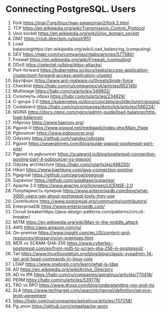 # Connecting PostgreSQL. Users
01. Fork https://man7.org/linux/man-pages/man2/fork.2.html 
02. TCP https://en.wikipedia.org/wiki/Transmission_Control_Protocol 
03. Unix socket https://en.wikipedia.org/wiki/Unix_domain_socket 
04. DMZ https://club.directum.ru/post/951 
05. Load balancinghttps://en.wikipedia.org/wiki/Load_balancing_(computing) 
06. DEV https://habr.com/ru/companies/rtlabs/articles/577580/ 
07. Firewall https://en.wikipedia.org/wiki/Firewall_(computing) 
08. DDoS https://selectel.ru/blog/ddos-attacks/ 
09. Port-forward https://kubernetes.io/docs/tasks/access-application-cluster/port-forward-access-application-cluster/ 
10. Брутфорс https://www.anti-malware.ru/threats/brute-force 
11. Checklist https://habr.com/ru/companies/vk/articles/652149/ 
12. Multistage https://habr.com/ru/articles/349802/ 
13. Схлопнуть образ https://habr.com/ru/articles/234829/ 
14. C-goups 2.0 https://kubernetes.io/docs/concepts/architecture/cgroups/ 
15. Containerd https://habr.com/ru/companies/domclick/articles/566224/ 
16. NGINX https://docs.nginx.com/nginx/admin-guide/load-balancer/http-load-balancer/ 
17. HAproxy https://www.haproxy.org/ 
18. Pgpool-II https://www.pgpool.net/mediawiki/index.php/Main_Page 
19. Pgbouncer https://www.pgbouncer.org/ 
20. Odyssey https://github.com/yandex/odyssey 
21. Pgpool https://severalnines.com/blog/guide-pgpool-postgresql-part-one/ 
22. Pgpool vs pgbouncer https://scalegrid.io/blog/postgresql-connection-pooling-part-4-pgbouncer-vs-pgpool/ 
23. Odysey architecture https://habr.com/ru/articles/498250/ 
24. Hikari https://www.baeldung.com/java-connection-pooling 
25. Pgagroal https://github.com/agroal/pgagroal 
26. Supavisor https://github.com/supabase/supavisor 
27. Apache 2.0 https://www.apache.org/licenses/LICENSE-2.0 
28. Популярность пулеров https://www.enterprisedb.com/blog/what-3000-users-say-about-postgresql-tools-they-use 
29. Contributors https://www.postgresql.org/community/contributors/ 
30. EnterpriseDB https://www.enterprisedb.com/ 
31. Circuit breakerhttps://java-design-patterns.com/patterns/circuit-breaker/ 
32. MiTM https://en.wikipedia.org/wiki/Man-in-the-middle_attack 
33. AWS https://aws.amazon.com/ru/ 
34. On-premise https://www.insight.com/en_US/content-and-resources/glossary/o/on-premises.html 
35. MD5 vs SCRAM-SHA-256 https://www.cybertec-postgresql.com/en/from-md5-to-scram-sha-256-in-postgresql/ 
36. Tail https://www.linuxfoundation.org/blog/blog/classic-sysadmin-14-tail-and-head-commands-in-linux-unix 
37. LDAP https://www.onelogin.com/learn/what-is-ldap 
38. AD https://en.wikipedia.org/wiki/Active_Directory 
39. AD vs IPA https://habr.com/ru/companies/astralinux/articles/770418/ 
40. PERM https://habr.com/ru/articles/539778/ 
41. TRO vs RPO https://www.druva.com/blog/understanding-rpo-and-rto 
42. SLA https://www.techtarget.com/searchitchannel/definition/service-level-agreement 
43. https://habr.com/ru/companies/astralinux/articles/707258/ 
44. Pg_anon https://github.com/ismaelga/pg-anon 

